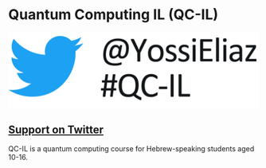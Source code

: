 # Quantum Computing IL (QC-IL)
![](slides/twitter_logo.jpg)
## [Support on Twitter](https://twitter.com/intent/tweet?button_hashtag=QC-IL&screen_name=YossiEliaz)


QC-IL is a quantum computing course for Hebrew-speaking students aged 10-16.  
